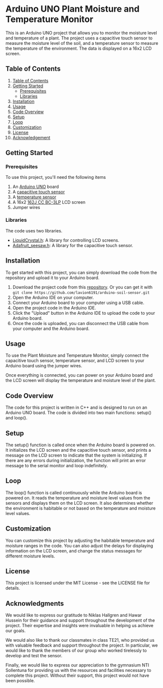 <h1>Arduino UNO Plant Moisture and Temperature Monitor</h1>
<p>
  This is an Arduino UNO project that allows you to monitor the moisture level and temperature of a plant. 
  The project uses a capacitive touch sensor to measure the moisture level of the soil, and a temperature sensor to measure the temperature of the environment. 
  The data is displayed on a 16x2 LCD screen.
</p>

<h2 id="table-of-contents">Table of Contents</h2>
<ol>
  <li><a href="#table-of-contents">Table of Contents</a></li>
  <li><a href="#getting-started">Getting Started
    <ul>
      <li><a href="#prerequisites">Prerequisites</a></li>
      <li><a href="#libraries">Libraries</a></li>
    </ul>  
  </a></li>
  <li><a href="#installation">Installation</a></li>
  <li><a href="#usage">Usage</a></li>
  <li><a href="#code-overview">Code Overview</a></li>
  <li><a href="#setup">Setup</a></li>
  <li><a href="#loop">Loop</a></li>
  <li><a href="#customization">Customization</a></li>
  <li><a href="#license">License</a></li>
  <li><a href="#acknowledgement">Acknowledgement</a></li>
</ol>


<h2 id="getting-started">Getting Started</h2>


<h3 id="prerequisites">Prerequisites</h3>

<p>To use this project, you'll need the following items</p>
<ol>
  <li>An <a href="https://www.amazon.com/Arduino-A000066-ARDUINO-UNO-R3/dp/B008GRTSV6/ref=sr_1_1?keywords=arduino%2Buno&qid=1676666059&sr=8-1&th=1">Arduino UNO</a> board</li>
  <li>A <a href="https://www.amazon.com/Adafruit-4026-Stemma-Soil-Sensor/dp/B07M7PNVG7">capacitive touch sensor</a></li>
  <li>A <a href="https://www.amazon.com/Adafruit-4026-Stemma-Soil-Sensor/dp/B07M7PNVG7">temperature sensor</a></li>
  <li>A 16x2 <a href="https://www.digikey.se/sv/products/detail/displaytech/162J%2520CC%2520BC-3LP/10494906?utm_adgroup=&utm_source=google&utm_medium=cpc&utm_campaign=PMax%20Shopping_Product_Zombie%20DKU&utm_term=&productid=10494906">162J CC BC-3LP</a> LCD screen</li>
  <li>Jumper wires</li>
</ol>

<h3 id=libraries>Libraries</h3>
<p>The code uses two libraries.</p>
<ul>
  <li><a href="https://reference.arduino.cc/reference/en/libraries/liquidcrystal/">LiquidCrystal.h</a>: A library for controlling LCD screens.</li>
  <li><a href="https://github.com/adafruit/Adafruit_Seesaw">Adafruit_seesaw.h</a>: A library for the capacitive touch sensor.</li>
</ul>

<h2 id="installation">Installation</h2>
<p>To get started with this project, you can simply download the code from the repository and upload it to your Arduino board.</p>
<ol>
  <li>Download the project code from this <a href="https://github.com/lavion6191/arduino-soil-sensor/releases">repository</a>. Or you can get it with <br> <code>git clone https://github.com/lavion6191/arduino-soil-sensor.git</code></li>
  <li>Open the </a href="https://www.arduino.cc/en/software">Arduino IDE</a> on your computer.</li>
  <li>Connect your Arduino board to your computer using a USB cable.</li>
  <li>Open the project code in the Arduino IDE.</li>
  <li>Click the "Upload" button in the Arduino IDE to upload the code to your Arduino board.</li>
  <li>Once the code is uploaded, you can disconnect the USB cable from your computer and the Arduino board.</li>
</ol>

<h2 id="usage">Usage</h2>
To use the Plant Moisture and Temperature Monitor, simply connect the capacitive touch sensor, temperature sensor, and LCD screen to your Arduino board using the jumper wires.

Once everything is connected, you can power on your Arduino board and the LCD screen will display the temperature and moisture level of the plant.

<h2 id="code-overview">Code Overview</h2>
The code for this project is written in C++ and is designed to run on an Arduino UNO board. The code is divided into two main functions: setup() and loop().

<h2 id="setup">Setup</h2>
The setup() function is called once when the Arduino board is powered on. It initializes the LCD screen and the capacitive touch sensor, and prints a message on the LCD screen to indicate that the system is initializing. If there are any errors during initialization, the function will print an error message to the serial monitor and loop indefinitely.

<h2 id="loop">Loop</h2>
The loop() function is called continuously while the Arduino board is powered on. It reads the temperature and moisture level values from the sensors and displays them on the LCD screen. It also determines whether the environment is habitable or not based on the temperature and moisture level values.

<h2 id="customization">Customization</h2>
You can customize this project by adjusting the habitable temperature and moisture ranges in the code. You can also adjust the delays for displaying information on the LCD screen, and change the status messages for different moisture levels.

<h2 id="license">License</h2>
This project is licensed under the MIT License - see the LICENSE file for details.

<h2 id="acknowledgements">Acknowledgments</h2>
<p>
  We would like to express our gratitude to Niklas Hallgren and Hawar Hussein for their guidance and support throughout the development of the project. 
  Their expertise and insights were invaluable in helping us achieve our goals.
</p>
<p>
  We would also like to thank our classmates in class TE21, who provided us with valuable feedback and support throughout the project. 
  In particular, we would like to thank the members of our group who worked tirelessly to develop and test the sensor.
</p>
<p>
Finally, we would like to express our appreciation to the gymnasium NTI Sollentuna for providing us with the resources and facilities necessary to complete this project. 
  Without their support, this project would not have been possible.
</p>
